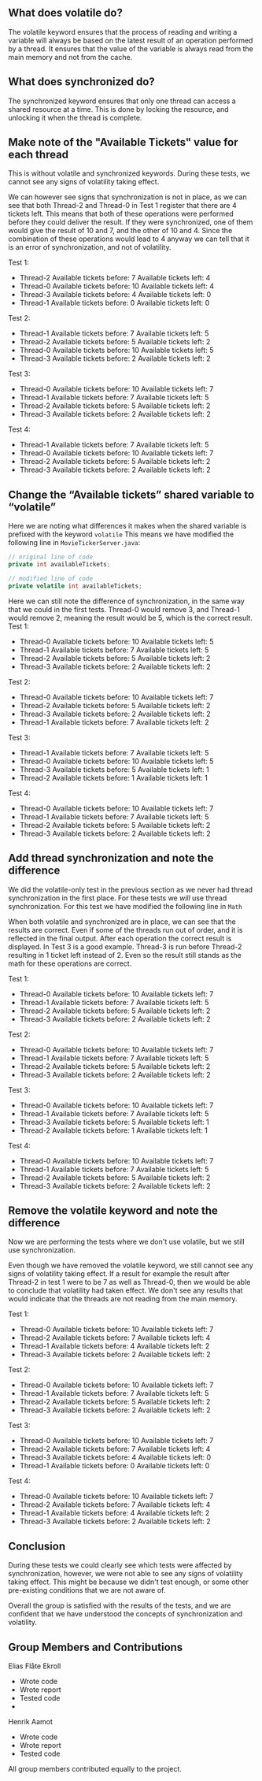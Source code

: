 ## What does volatile do?
The volatile keyword ensures that the process of reading and writing a variable will always be based on the latest result of an operation performed by a thread.
It ensures that the value of the variable is always read from the main memory and not from the cache.

## What does synchronized do?
The synchronized keyword ensures that only one thread can access a shared resource at a time.
This is done by locking the resource, and unlocking it when the thread is complete.


## Make note of the "Available Tickets" value for each thread

This is without volatile and synchronized keywords.
During these tests, we cannot see any signs of volatility taking effect. 

We can however see signs that synchronization is not in place, as we can see that both Thread-2 and Thread-0 in Test 1 register that there are 4 tickets left.
This means that both of these operations were performed before they could deliver the result. If they were synchronized, one of them would give the result of 10 and 7, and the other of 10 and 4.
Since the combination of these operations would lead to 4 anyway we can tell that it is an error of synchronization, and not of volatility.

Test 1:

- Thread-2 Available tickets before: 7 Available tickets left: 4
- Thread-0 Available tickets before: 10 Available tickets left: 4
- Thread-3 Available tickets before: 4 Available tickets left: 0
- Thread-1 Available tickets before: 0 Available tickets left: 0

Test 2:

- Thread-1 Available tickets before: 7 Available tickets left: 5
- Thread-2 Available tickets before: 5 Available tickets left: 2
- Thread-0 Available tickets before: 10 Available tickets left: 5
- Thread-3 Available tickets before: 2 Available tickets left: 2

Test 3:

- Thread-0 Available tickets before: 10 Available tickets left: 7
- Thread-1 Available tickets before: 7 Available tickets left: 5
- Thread-2 Available tickets before: 5 Available tickets left: 2
- Thread-3 Available tickets before: 2 Available tickets left: 2

Test 4:

- Thread-1 Available tickets before: 7 Available tickets left: 5
- Thread-0 Available tickets before: 10 Available tickets left: 7
- Thread-2 Available tickets before: 5 Available tickets left: 2
- Thread-3 Available tickets before: 2 Available tickets left: 2


## Change the “Available tickets” shared variable to “volatile”

Here we are noting what differences it makes when the shared variable is prefixed with the keyword `volatile`
This means we have modified the following line in `MovieTickerServer.java`:
```java
// original line of code
private int availableTickets;

// modified line of code
private volatile int availableTickets;
```

Here we can still note the difference of synchronization, in the same way that we could in the first tests.
Thread-0 would remove 3, and Thread-1 would remove 2, meaning the result would be 5, which is the correct result.
Test 1:

- Thread-0 Available tickets before: 10 Available tickets left: 5
- Thread-1 Available tickets before: 7 Available tickets left: 5
- Thread-2 Available tickets before: 5 Available tickets left: 2
- Thread-3 Available tickets before: 2 Available tickets left: 2

Test 2:

- Thread-0 Available tickets before: 10 Available tickets left: 7
- Thread-2 Available tickets before: 5 Available tickets left: 2
- Thread-3 Available tickets before: 2 Available tickets left: 2
- Thread-1 Available tickets before: 7 Available tickets left: 2

Test 3:

- Thread-1 Available tickets before: 7 Available tickets left: 5
- Thread-0 Available tickets before: 10 Available tickets left: 5
- Thread-3 Available tickets before: 5 Available tickets left: 1
- Thread-2 Available tickets before: 1 Available tickets left: 1

Test 4:

- Thread-0 Available tickets before: 10 Available tickets left: 7
- Thread-1 Available tickets before: 7 Available tickets left: 5
- Thread-2 Available tickets before: 5 Available tickets left: 2
- Thread-3 Available tickets before: 2 Available tickets left: 2

## Add thread synchronization and note the difference

We did the volatile-only test in the previous section as we never had thread synchronization in the first place.
For these tests we *will* use thread synchronization.
For this test we have modified the following line in `Math`

When both volatile and synchronized are in place, we can see that the results are correct.
Even if some of the threads run out of order, and it is reflected in the final output. 
After each operation the correct result is displayed.
In Test 3 is a good example.
Thread-3 is run before Thread-2 resulting in 1 ticket left instead of 2. 
Even so the result still stands as the math for these operations are correct.

Test 1:

- Thread-0 Available tickets before: 10 Available tickets left: 7
- Thread-1 Available tickets before: 7 Available tickets left: 5
- Thread-2 Available tickets before: 5 Available tickets left: 2
- Thread-3 Available tickets before: 2 Available tickets left: 2

Test 2:

- Thread-0 Available tickets before: 10 Available tickets left: 7
- Thread-1 Available tickets before: 7 Available tickets left: 5
- Thread-2 Available tickets before: 5 Available tickets left: 2
- Thread-3 Available tickets before: 2 Available tickets left: 2


Test 3:

- Thread-0 Available tickets before: 10 Available tickets left: 7
- Thread-1 Available tickets before: 7 Available tickets left: 5
- Thread-3 Available tickets before: 5 Available tickets left: 1
- Thread-2 Available tickets before: 1 Available tickets left: 1

Test 4:

- Thread-0 Available tickets before: 10 Available tickets left: 7
- Thread-1 Available tickets before: 7 Available tickets left: 5
- Thread-2 Available tickets before: 5 Available tickets left: 2
- Thread-3 Available tickets before: 2 Available tickets left: 2


## Remove the volatile keyword and note the difference
Now we are performing the tests where we don't use volatile, but we still use synchronization.

Even though we have removed the volatile keyword, we still cannot see any signs of volatility taking effect.
If a result for example the result after Thread-2 in test 1 were to be 7 as well as Thread-0, 
then we would be able to conclude that volatility had taken effect. 
We don't see any results that would indicate that the threads are not reading from the main memory.

Test 1:

- Thread-0 Available tickets before: 10 Available tickets left: 7
- Thread-2 Available tickets before: 7 Available tickets left: 4
- Thread-1 Available tickets before: 4 Available tickets left: 2
- Thread-3 Available tickets before: 2 Available tickets left: 2


Test 2:

- Thread-0 Available tickets before: 10 Available tickets left: 7
- Thread-1 Available tickets before: 7 Available tickets left: 5
- Thread-2 Available tickets before: 5 Available tickets left: 2
- Thread-3 Available tickets before: 2 Available tickets left: 2

Test 3:

- Thread-0 Available tickets before: 10 Available tickets left: 7
- Thread-2 Available tickets before: 7 Available tickets left: 4
- Thread-3 Available tickets before: 4 Available tickets left: 0
- Thread-1 Available tickets before: 0 Available tickets left: 0

Test 4:

- Thread-0 Available tickets before: 10 Available tickets left: 7
- Thread-2 Available tickets before: 7 Available tickets left: 4
- Thread-1 Available tickets before: 4 Available tickets left: 2
- Thread-3 Available tickets before: 2 Available tickets left: 2

## Conclusion
During these tests we could clearly see which tests were affected by synchronization,
however, we were not able to see any signs of volatility taking effect.
This might be because we didn't test enough, or some other pre-existing conditions that we are not aware of.

Overall the group is satisfied with the results of the tests, and we are confident that we have understood the concepts of synchronization and volatility.


## Group Members and Contributions
Elias Flåte Ekroll
- Wrote code
- Wrote report
- Tested code
- 
Henrik Aamot
- Wrote code
- Wrote report
- Tested code

All group members contributed equally to the project.
